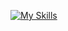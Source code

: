 [![My Skills](https://skillicons.dev/icons?i=js,notion,npm,docker,react,py,supabase,vscode,fastapi,git,bun,nextjs,postman)](https://skillicons.dev)
